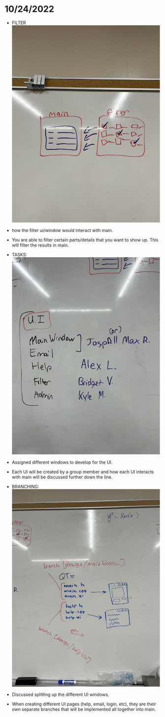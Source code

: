 # 10/24/2022
- FILTER
![](./img/10_24_filter.jpg)
- how the filter ui/window would interact with main.
- You are able to filter certain parts/details that you want to show up. This will filter the results in main. 

- TASKS:
![](./img/10_24_ui_assignments.jpg)
- Assigned different windows to develop for the UI. 
- Each UI will be created by a group member and how each UI interacts with main will be discussed further down the line. 

- BRANCHING:
![](./img/10_24_git_branching.jpg)
- Discussed splitting up the different UI windows.
- When creating different UI pages (help, email, login, etc), they are their own separate branches that will be implemented all together into main. 
